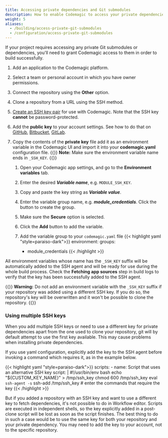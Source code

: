 ```yaml
---
title: Accessing private dependencies and Git submodules
description: How to enable Codemagic to access your private dependencies and Git submodules
weight: 5
aliases: 
  - /building/access-private-git-submodules
  - /configuration/access-private-git-submodules
---
```


If your project requires accessing any private Git submodules or dependencies, you'll need to grant Codemagic access to them in order to build successfully.

1. Add an application to the Codemagic platform.
2. Select a team or personal account in which you have owner permissions.
3. Connect the repository using the **Other** option.
4. Clone a repository from a URL using the SSH method.
5. [Create an SSH key pair](../knowledge-git/generating-an-ssh-key) for use with Codemagic. Note that the SSH key **cannot** be password-protected.
6. Add the **public key** to your account settings. See how to do that on [GitHub](https://help.github.com/en/github/authenticating-to-github/adding-a-new-ssh-key-to-your-github-account), [Bitbucket](https://confluence.atlassian.com/bitbucket/use-access-keys-294486051.html), [GitLab](https://docs.gitlab.com/ee/ssh/README.html#adding-an-ssh-key-to-your-gitlab-account).
7.  Copy the contents of the **private key** file add it as an environment variable in the Codemagic UI and import it into your **codemagic.yaml** configuration file.
{{<notebox>}}
**Note:** Make sure the environment variable name ends in `_SSH_KEY`.
{{</notebox>}}

    1. Open your Codemagic app settings, and go to the **Environment variables** tab.
    2. Enter the desired **_Variable name_**, e.g. `MODULE_SSH_KEY`.
    3. Copy and paste the key string as **_Variable value_**.
    4. Enter the variable group name, e.g. **_module_credentials_**. Click the button to create the group.
    5. Make sure the **Secure** option is selected.
    6. Click the **Add** button to add the variable.

    7. Add the variable group to your `codemagic.yaml` file
    {{< highlight yaml "style=paraiso-dark">}}
    environment:
        groups:
        - module_credentials
    {{< /highlight >}}
  
 
All environment variables whose name has the `_SSH_KEY` suffix will be automatically added to the SSH agent and will be ready for use during the whole build process. Check the **Fetching app sources** step in build logs to verify that the key has been successfully added to the SSH agent.

{{<notebox>}}
**Warning:** Do not add an environment variable with the `_SSH_KEY` suffix if your repository was added using a different SSH key. If you do so, the repository's key will be overwritten and it won't be possible to clone the repository.
{{</notebox>}}

### Using multiple SSH keys

When you add multiple SSH keys or need to use a different key for private dependencies apart from the one used to clone your repository, git will by default attempt to use the first key available. This may cause problems when installing private dependencies.

If you use yaml configuration, explicitly add the key to the SSH agent before invoking a command which requires it, as in the example below.

{{< highlight yaml "style=paraiso-dark">}}
  scripts:
    - name: Script that uses an alternative SSH key
      script: | 
        #!/usr/bin/env bash
        echo "${CUSTOM_KEY_NAME}" > /tmp/ssh_key
        chmod 600 /tmp/ssh_key
        eval `ssh-agent -s`
        ssh-add /tmp/ssh_key
        # enter the commands that require the key
{{< /highlight >}}


But if you added a repository with an SSH key and want to use a different key to fetch dependencies, it's not possible to do in Workflow editor. Scripts are executed in independent shells, so the key explicitly added in a post-clone script will be lost as soon as the script finishes. The best thing to do in such a case would be to use the same key for both your repository and your private dependency. You may need to add the key to your account, not to the specific repository.

